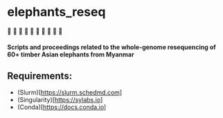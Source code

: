 # elephants_reseq
:elephant: :elephant: :elephant: :elephant: :elephant: :elephant: :elephant: :elephant: :elephant: :elephant:

#### Scripts and proceedings related to the whole-genome resequencing of 60+ timber Asian elephants from Myanmar

## Requirements:
* (Slurm)[https://slurm.schedmd.com]
* (Singularity)[https://sylabs.io]
* (Conda)[https://docs.conda.io]
